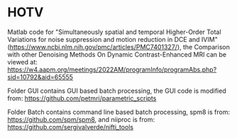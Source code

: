 # HOTV
Matlab code for "Simultaneously spatial and temporal Higher-Order Total Variations for noise suppression and motion reduction in DCE and IVIM"
(https://www.ncbi.nlm.nih.gov/pmc/articles/PMC7401327/),  the Comparison with other Denoising Methods On Dynamic Contrast-Enhanced MRI can be viewed at: https://w4.aapm.org/meetings/2022AM/programInfo/programAbs.php?sid=10792&aid=65555

Folder GUI contains GUI based batch processing, the GUI code is modified from: https://github.com/petmri/parametric_scripts

Folder Batch contains command line based batch processing, spm8 is from: https://github.com/spm/spm8, and niiproc is from: https://github.com/sergivalverde/nifti_tools
